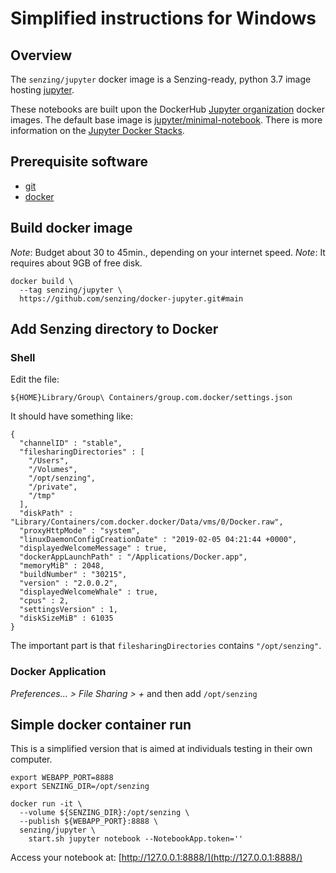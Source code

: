 # Simplified instructions for Windows

## Overview

The `senzing/jupyter` docker image is a Senzing-ready, python 3.7 image hosting
[jupyter](https://jupyter.org/).

These notebooks are built upon the DockerHub
[Jupyter organization](https://hub.docker.com/u/jupyter) docker images.
The default base image is [jupyter/minimal-notebook](https://hub.docker.com/r/jupyter/minimal-notebook).
There is more information on the
[Jupyter Docker Stacks](https://jupyter-docker-stacks.readthedocs.io).

## Prerequisite software

* [git](https://github.com/Senzing/knowledge-base/blob/main/WHATIS/git.md#windows)
* [docker](https://github.com/Senzing/knowledge-base/blob/main/WHATIS/docker.md#windows)

## Build docker image

*Note*: Budget about 30 to 45min., depending on your internet speed.
*Note*: It requires about 9GB of free disk.

```console
docker build \
  --tag senzing/jupyter \
  https://github.com/senzing/docker-jupyter.git#main
```

## Add Senzing directory to Docker

### Shell

Edit the file:

```console
${HOME}Library/Group\ Containers/group.com.docker/settings.json
```

It should have something like:

```console
{
  "channelID" : "stable",
  "filesharingDirectories" : [
    "/Users",
    "/Volumes",
    "/opt/senzing",
    "/private",
    "/tmp"
  ],
  "diskPath" : "Library/Containers/com.docker.docker/Data/vms/0/Docker.raw",
  "proxyHttpMode" : "system",
  "linuxDaemonConfigCreationDate" : "2019-02-05 04:21:44 +0000",
  "displayedWelcomeMessage" : true,
  "dockerAppLaunchPath" : "/Applications/Docker.app",
  "memoryMiB" : 2048,
  "buildNumber" : "30215",
  "version" : "2.0.0.2",
  "displayedWelcomeWhale" : true,
  "cpus" : 2,
  "settingsVersion" : 1,
  "diskSizeMiB" : 61035
}
```

The important part is that ```filesharingDirectories```
contains ```"/opt/senzing"```.

### Docker Application

*Preferences... > File Sharing > +* and then add ```/opt/senzing```

## Simple docker container run

This is a simplified version that is aimed at individuals testing in their own
computer.

```console
export WEBAPP_PORT=8888
export SENZING_DIR=/opt/senzing

docker run -it \
  --volume ${SENZING_DIR}:/opt/senzing \
  --publish ${WEBAPP_PORT}:8888 \
  senzing/jupyter \
    start.sh jupyter notebook --NotebookApp.token=''
```

Access your notebook at: [http://127.0.0.1:8888/](http://127.0.0.1:8888/)
